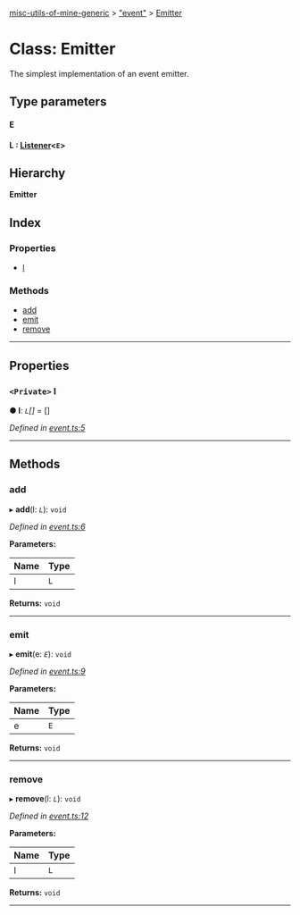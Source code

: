 [misc-utils-of-mine-generic](../README.md) > ["event"](../modules/_event_.md) > [Emitter](../classes/_event_.emitter.md)

# Class: Emitter

The simplest implementation of an event emitter.

## Type parameters
#### E 
#### L :  [Listener](../modules/_event_.md#listener)<`E`>
## Hierarchy

**Emitter**

## Index

### Properties

* [l](_event_.emitter.md#l)

### Methods

* [add](_event_.emitter.md#add)
* [emit](_event_.emitter.md#emit)
* [remove](_event_.emitter.md#remove)

---

## Properties

<a id="l"></a>

### `<Private>` l

**● l**: *`L`[]* =  []

*Defined in [event.ts:5](https://github.com/cancerberoSgx/misc-utils-of-mine/blob/18ba426/misc-utils-of-mine-generic/src/event.ts#L5)*

___

## Methods

<a id="add"></a>

###  add

▸ **add**(l: *`L`*): `void`

*Defined in [event.ts:6](https://github.com/cancerberoSgx/misc-utils-of-mine/blob/18ba426/misc-utils-of-mine-generic/src/event.ts#L6)*

**Parameters:**

| Name | Type |
| ------ | ------ |
| l | `L` |

**Returns:** `void`

___
<a id="emit"></a>

###  emit

▸ **emit**(e: *`E`*): `void`

*Defined in [event.ts:9](https://github.com/cancerberoSgx/misc-utils-of-mine/blob/18ba426/misc-utils-of-mine-generic/src/event.ts#L9)*

**Parameters:**

| Name | Type |
| ------ | ------ |
| e | `E` |

**Returns:** `void`

___
<a id="remove"></a>

###  remove

▸ **remove**(l: *`L`*): `void`

*Defined in [event.ts:12](https://github.com/cancerberoSgx/misc-utils-of-mine/blob/18ba426/misc-utils-of-mine-generic/src/event.ts#L12)*

**Parameters:**

| Name | Type |
| ------ | ------ |
| l | `L` |

**Returns:** `void`

___

